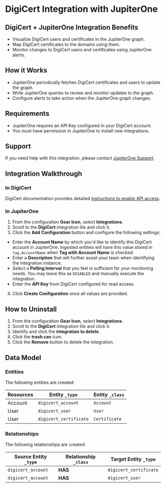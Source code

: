 # DigiCert Integration with JupiterOne

## DigiCert + JupiterOne Integration Benefits

*   Visualize DigiCert users and certificates in the JupiterOne graph.
*   Map DigiCert certificates to the domains using them.
*   Monitor changes to DigiCert users and certificates using JupiterOne alerts.

## How it Works

*   JupiterOne periodically fetches DigiCert certificates and users to update the
    graph.
*   Write JupiterOne queries to review and monitor updates to the graph.
*   Configure alerts to take action when the JupiterOne graph changes.

## Requirements

*   JupiterOne requires an API Key configured in your DigiCert account.
*   You must have permission in JupiterOne to install new integrations.

## Support

If you need help with this integration, please contact
[JupiterOne Support](https://support.jupiterone.io).

## Integration Walkthrough

### In DigiCert

DigiCert documentation provides detailed [instructions to enable API access][1].

### In JupiterOne

1.  From the configuration **Gear Icon**, select **Integrations**.
2.  Scroll to the **DigiCert** integration tile and click it.
3.  Click the **Add Configuration** button and configure the following settings:

*   Enter the **Account Name** by which you'd like to identify this DigiCert
    account in JupiterOne. Ingested entities will have this value stored in
    `tag.AccountName` when **Tag with Account Name** is checked.
*   Enter a **Description** that will further assist your team when identifying
    the integration instance.
*   Select a **Polling Interval** that you feel is sufficient for your monitoring
    needs. You may leave this as `DISABLED` and manually execute the integration.
*   Enter the **API Key** from DigiCert configured for read access.

4.  Click **Create Configuration** once all values are provided.

## How to Uninstall

1.  From the configuration **Gear Icon**, select **Integrations**.
2.  Scroll to the **DigiCert** integration tile and click it.
3.  Identify and click the **integration to delete**.
4.  Click the **trash can** icon.
5.  Click the **Remove** button to delete the integration.

[1]: https://www.digicert.com/rest-api/

<!-- {J1_DOCUMENTATION_MARKER_START} -->

<!--
********************************************************************************
NOTE: ALL OF THE FOLLOWING DOCUMENTATION IS GENERATED USING THE
"j1-integration document" COMMAND. DO NOT EDIT BY HAND! PLEASE SEE THE DEVELOPER
DOCUMENTATION FOR USAGE INFORMATION:

https://github.com/JupiterOne/sdk/blob/main/docs/integrations/development.md
********************************************************************************
-->

## Data Model

### Entities

The following entities are created:

| Resources | Entity `_type`         | Entity `_class` |
| --------- | ---------------------- | --------------- |
| Account   | `digicert_account`     | `Account`       |
| User      | `digicert_user`        | `User`          |
| User      | `digicert_certificate` | `Certificate`   |

### Relationships

The following relationships are created:

| Source Entity `_type` | Relationship `_class` | Target Entity `_type`  |
| --------------------- | --------------------- | ---------------------- |
| `digicert_account`    | **HAS**               | `digicert_certificate` |
| `digicert_account`    | **HAS**               | `digicert_user`        |

<!--
********************************************************************************
END OF GENERATED DOCUMENTATION AFTER BELOW MARKER
********************************************************************************
-->

<!-- {J1_DOCUMENTATION_MARKER_END} -->
 
<!--  jupiterOneDocVersion=2-2-0 -->